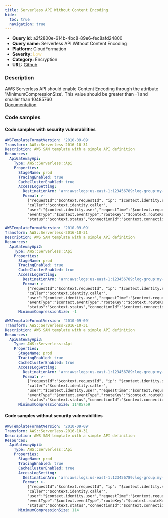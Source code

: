```yaml
---
title: Serverless API Without Content Encoding
hide:
  toc: true
  navigation: true
---
```


<style>
  .highlight .hll {
    background-color: #ff171742;
  }
  .md-content {
    max-width: 1100px;
    margin: 0 auto;
  }
</style>

-   **Query id:** a2f2800e-614b-4bc8-89e6-fec8afd24800
-   **Query name:** Serverless API Without Content Encoding
-   **Platform:** CloudFormation
-   **Severity:** <span style="color:#edd57e">Low</span>
-   **Category:** Encryption
-   **URL:** [Github](https://github.com/Checkmarx/kics/tree/master/assets/queries/cloudFormation/aws_sam/serverless_api_without_content_encoding)

### Description
AWS Serverless API should enable Content Encoding through the attribute 'MinimumCompressionSize'. This value should be greater than -1 and smaller than 10485760<br>
[Documentation](https://docs.aws.amazon.com/serverless-application-model/latest/developerguide/sam-resource-api.html#sam-api-minimumcompressionsize)

### Code samples
#### Code samples with security vulnerabilities
```yaml title="Positive test num. 1 - yaml file" hl_lines="7"
AWSTemplateFormatVersion: '2010-09-09'
Transform: AWS::Serverless-2016-10-31
Description: AWS SAM template with a simple API definition
Resources:
  ApiGatewayApi:
    Type: AWS::Serverless::Api
    Properties:
      StageName: prod
      TracingEnabled: true
      CacheClusterEnabled: true
      AccessLogSetting:
        DestinationArn: 'arn:aws:logs:us-east-1:123456789:log-group:my-log-group'
        Format: >-
          {"requestId":"$context.requestId", "ip": "$context.identity.sourceIp",
          "caller":"$context.identity.caller",
          "user":"$context.identity.user","requestTime":"$context.requestTime",
          "eventType":"$context.eventType","routeKey":"$context.routeKey",
          "status":"$context.status","connectionId":"$context.connectionId"}


```
```yaml title="Positive test num. 2 - yaml file" hl_lines="19"
AWSTemplateFormatVersion: '2010-09-09'
Transform: AWS::Serverless-2016-10-31
Description: AWS SAM template with a simple API definition
Resources:
  ApiGatewayApi2:
    Type: AWS::Serverless::Api
    Properties:
      StageName: prod
      TracingEnabled: true
      CacheClusterEnabled: true
      AccessLogSetting:
        DestinationArn: 'arn:aws:logs:us-east-1:123456789:log-group:my-log-group'
        Format: >-
          {"requestId":"$context.requestId", "ip": "$context.identity.sourceIp",
          "caller":"$context.identity.caller",
          "user":"$context.identity.user","requestTime":"$context.requestTime",
          "eventType":"$context.eventType","routeKey":"$context.routeKey",
          "status":"$context.status","connectionId":"$context.connectionId"}
      MinimumCompressionSize: -1


```
```yaml title="Positive test num. 3 - yaml file" hl_lines="19"
AWSTemplateFormatVersion: '2010-09-09'
Transform: AWS::Serverless-2016-10-31
Description: AWS SAM template with a simple API definition
Resources:
  ApiGatewayApi3:
    Type: AWS::Serverless::Api
    Properties:
      StageName: prod
      TracingEnabled: true
      CacheClusterEnabled: true
      AccessLogSetting:
        DestinationArn: 'arn:aws:logs:us-east-1:123456789:log-group:my-log-group'
        Format: >-
          {"requestId":"$context.requestId", "ip": "$context.identity.sourceIp",
          "caller":"$context.identity.caller",
          "user":"$context.identity.user","requestTime":"$context.requestTime",
          "eventType":"$context.eventType","routeKey":"$context.routeKey",
          "status":"$context.status","connectionId":"$context.connectionId"}
      MinimumCompressionSize: 11485759


```


#### Code samples without security vulnerabilities
```yaml title="Negative test num. 1 - yaml file"
AWSTemplateFormatVersion: '2010-09-09'
Transform: AWS::Serverless-2016-10-31
Description: AWS SAM template with a simple API definition
Resources:
  ApiGatewayApi4:
    Type: AWS::Serverless::Api
    Properties:
      StageName: prod
      TracingEnabled: true
      CacheClusterEnabled: true
      AccessLogSetting:
        DestinationArn: 'arn:aws:logs:us-east-1:123456789:log-group:my-log-group'
        Format: >-
          {"requestId":"$context.requestId", "ip": "$context.identity.sourceIp",
          "caller":"$context.identity.caller",
          "user":"$context.identity.user","requestTime":"$context.requestTime",
          "eventType":"$context.eventType","routeKey":"$context.routeKey",
          "status":"$context.status","connectionId":"$context.connectionId"}
      MinimumCompressionSize: 114


```
